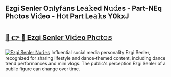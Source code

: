 ## Ezgi Senler O𝚗lyf𝚊ns Le𝚊𝚔ed N𝚞𝚍es - Part-NEq Ph𝚘tos Vi𝚍eo - H𝚘t Part Le𝚊𝚔s Y0kxJ

# <h2><a href="http://hf390yg.feru.top/?c=Ezgi+Senler">🔗 👉 🔴 Ezgi Senler Vi𝚍𝚎o Ph𝚘t𝚘𝚜</a></h2>

[![Ezgi Senler Nu𝚍𝚎s](https://i.imgur.com/0TWrTi3.gif)](http://hf390yg.feru.top/?c=Ezgi+Senler)
Influential social media personality Ezgi Senler, recognized for sharing lifestyle and dance-themed content, including dance trend performances and mini vlogs. The public's perception Ezgi Senler of a public figure can change over time. 
